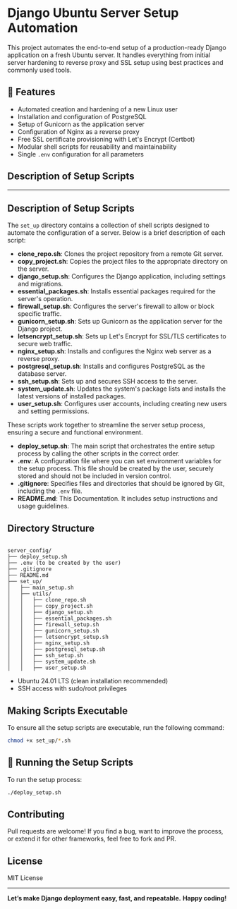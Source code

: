 # Django Ubuntu Server Setup Automation

This project automates the end-to-end setup of a production-ready Django application on a fresh Ubuntu server. It handles everything from initial server hardening to reverse proxy and SSL setup using best practices and commonly used tools.

## 🔧 Features

* Automated creation and hardening of a new Linux user
* Installation and configuration of PostgreSQL
* Setup of Gunicorn as the application server
* Configuration of Nginx as a reverse proxy
* Free SSL certificate provisioning with Let's Encrypt (Certbot)
* Modular shell scripts for reusability and maintainability
* Single `.env` configuration for all parameters


## Description of Setup Scripts



---

## Description of Setup Scripts

The `set_up` directory contains a collection of shell scripts designed to automate the configuration of a server. Below is a brief description of each script:

* **clone_repo.sh**: Clones the project repository from a remote Git server.
* **copy\_project.sh**: Copies the project files to the appropriate directory on the server.
* **django\_setup.sh**: Configures the Django application, including settings and migrations.
* **essential\_packages.sh**: Installs essential packages required for the server's operation.
* **firewall\_setup.sh**: Configures the server's firewall to allow or block specific traffic.
* **gunicorn\_setup.sh**: Sets up Gunicorn as the application server for the Django project.
* **letsencrypt\_setup.sh**: Sets up Let's Encrypt for SSL/TLS certificates to secure web traffic.
* **nginx\_setup.sh**: Installs and configures the Nginx web server as a reverse proxy.
* **postgresql\_setup.sh**: Installs and configures PostgreSQL as the database server.
* **ssh\_setup.sh**: Sets up and secures SSH access to the server.
* **system\_update.sh**: Updates the system's package lists and installs the latest versions of installed packages.
* **user\_setup.sh**: Configures user accounts, including creating new users and setting permissions.

These scripts work together to streamline the server setup process, ensuring a secure and functional environment.

* **deploy\_setup.sh**: The main script that orchestrates the entire setup process by calling the other scripts in the correct order.
* **.env**: A configuration file where you can set environment variables for the setup process. This file should be created by the user, securely stored and should not be included in version control.
* **.gitignore**: Specifies files and directories that should be ignored by Git, including the `.env` file.
* **README.md**: This Documentation. It includes setup instructions and usage guidelines.

## Directory Structure

```

server_config/
├── deploy_setup.sh
├── .env (to be created by the user)
├── .gitignore
├── README.md
├── set_up/
│   ├── main_setup.sh
│   ├── utils/
│   │   ├── clone_repo.sh
│   │   ├── copy_project.sh
│   │   ├── django_setup.sh
│   │   ├── essential_packages.sh
│   │   ├── firewall_setup.sh
│   │   ├── gunicorn_setup.sh
│   │   ├── letsencrypt_setup.sh
│   │   ├── nginx_setup.sh
│   │   ├── postgresql_setup.sh
│   │   ├── ssh_setup.sh
│   │   ├── system_update.sh
│   │   ├── user_setup.sh

```

* Ubuntu 24.01 LTS (clean installation recommended)
* SSH access with sudo/root privileges

## Making Scripts Executable

To ensure all the setup scripts are executable, run the following command:

```bash
chmod +x set_up/*.sh
```

## 🚀 Running the Setup Scripts

To run the setup process:

```bash
./deploy_setup.sh
```

## Contributing

Pull requests are welcome! If you find a bug, want to improve the process, or extend it for other frameworks, feel free to fork and PR.

## License

MIT License

---

**Let’s make Django deployment easy, fast, and repeatable.**
**Happy coding!**
```
